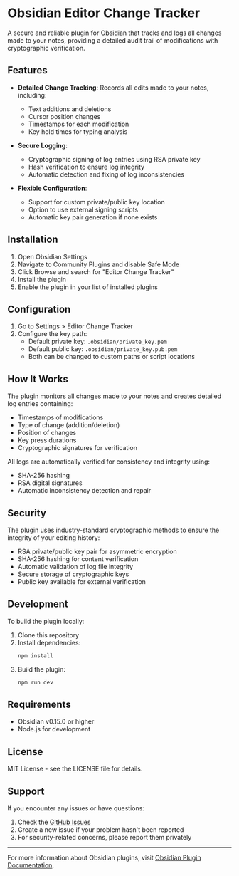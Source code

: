 # Obsidian Editor Change Tracker

A secure and reliable plugin for Obsidian that tracks and logs all changes made to your notes, providing a detailed audit trail of modifications with cryptographic verification.

## Features

- **Detailed Change Tracking**: Records all edits made to your notes, including:
  - Text additions and deletions
  - Cursor position changes
  - Timestamps for each modification
  - Key hold times for typing analysis

- **Secure Logging**:
  - Cryptographic signing of log entries using RSA private key
  - Hash verification to ensure log integrity
  - Automatic detection and fixing of log inconsistencies

- **Flexible Configuration**:
  - Support for custom private/public key location
  - Option to use external signing scripts
  - Automatic key pair generation if none exists

## Installation

1. Open Obsidian Settings
2. Navigate to Community Plugins and disable Safe Mode
3. Click Browse and search for "Editor Change Tracker"
4. Install the plugin
5. Enable the plugin in your list of installed plugins

## Configuration

1. Go to Settings > Editor Change Tracker
2. Configure the key path:
   - Default private key: `.obsidian/private_key.pem`
   - Default public key: `.obsidian/private_key.pub.pem`
   - Both can be changed to custom paths or script locations

## How It Works

The plugin monitors all changes made to your notes and creates detailed log entries containing:
- Timestamps of modifications
- Type of change (addition/deletion)
- Position of changes
- Key press durations
- Cryptographic signatures for verification

All logs are automatically verified for consistency and integrity using:
- SHA-256 hashing
- RSA digital signatures
- Automatic inconsistency detection and repair

## Security

The plugin uses industry-standard cryptographic methods to ensure the integrity of your editing history:
- RSA private/public key pair for asymmetric encryption
- SHA-256 hashing for content verification
- Automatic validation of log file integrity
- Secure storage of cryptographic keys
- Public key available for external verification

## Development

To build the plugin locally:

1. Clone this repository
2. Install dependencies:
   ```bash
   npm install
   ```
3. Build the plugin:
   ```bash
   npm run dev
   ```

## Requirements

- Obsidian v0.15.0 or higher
- Node.js for development

## License

MIT License - see the LICENSE file for details.

## Support

If you encounter any issues or have questions:
1. Check the [GitHub Issues](https://github.com/danirolopes/obsidian-editor-change-tracker/issues)
2. Create a new issue if your problem hasn't been reported
3. For security-related concerns, please report them privately

---

For more information about Obsidian plugins, visit [Obsidian Plugin Documentation](https://docs.obsidian.md/Plugins/Getting+started/Build+a+plugin).
